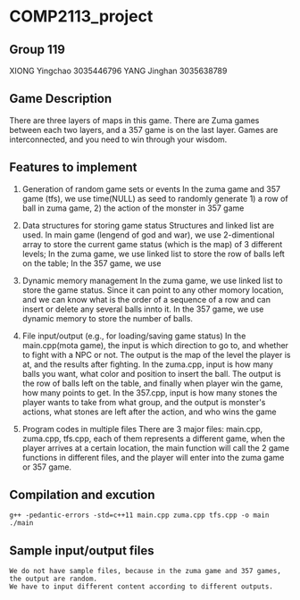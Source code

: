 # COMP2113_project

## Group 119
XIONG Yingchao 3035446796
YANG Jinghan 3035638789

## Game Description
There are three layers of maps in this game. There are Zuma games between each two layers, and a 357 game is on the last layer. Games are interconnected, and you need to win through your wisdom.

## Features to implement

1. Generation of random game sets or events
    In the zuma game and 357 game (tfs), we use time(NULL) as seed to randomly generate 1) a row of ball in zuma game, 2) the action of the monster in 357 game
    
2. Data structures for storing game status
    Structures and linked list are used.
    In main game (lengend of god and war), we use 2-dimentional array to store the current game status (which is the map) of 3 different levels;
    In the zuma game, we use linked list to store the row of balls left on the table;
    In the 357 game, we use 

3. Dynamic memory management
    In the zuma game, we use linked list to store the game status. Since it can point to any other momory location, and we can know what is the order of a sequence of a row and can insert or delete any several balls innto it.
    In the 357 game, we use dynamic memory to store the number of balls.
    
4. File input/output (e.g., for loading/saving game status)
    In the main.cpp(mota game), the input is which direction to go to, and whether to fight with a NPC or not. The output is the map of the level the player is at, and the results after fighting.
    In the zuma.cpp, input is how many balls you want, what color and position to insert the ball. The output is the row of balls left on the table, and finally when player win the game, how many points to get.
    In the 357.cpp, input is how many stones the player wants to take from what group, and the output is monster's actions, what stones are left after the action, and who wins the game

5. Program codes in multiple files
    There are 3 major files: main.cpp, zuma.cpp, tfs.cpp, each of them represents a different game, when the player arrives at a certain location, the main function will call the 2 game functions in different files, and the player will enter into the zuma game or 357 game. 
    
## Compilation and excution
    g++ -pedantic-errors -std=c++11 main.cpp zuma.cpp tfs.cpp -o main
    ./main

## Sample input/output files
    We do not have sample files, because in the zuma game and 357 games, the output are random. 
    We have to input different content according to different outputs.

